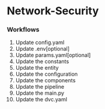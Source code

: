 # Network-Security


### Workflows

1. Update config.yaml
2. Update .env[optional]
3. Update params.yaml[optional]
4. Update the constants
5. Update the entity
6. Update the configuration
7. Update the components
8. Update the pipeline 
9. Update the main.py
10. Update the dvc.yaml

